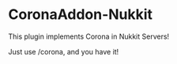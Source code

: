 # CoronaAddon-Nukkit
This plugin implements Corona in Nukkit Servers!

Just use /corona, and you have it!
